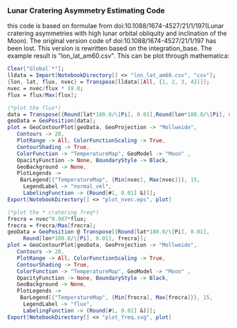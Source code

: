 ### Lunar Cratering Asymmetry Estimating Code

this code is based on formulae from doi:10.1088/1674-4527/21/1/197(Lunar cratering asymmetries with high lunar orbital obliquity and inclination of the Moon).
The original version code of doi:10.1088/1674-4527/21/1/197 has been lost. This version is rewritten based on the integration_base. The example result is "lon_lat_am60.csv".
This can be plot through mathematica:

```Mathematica
Clear["Global`*"];
lldata = Import[NotebookDirectory[] <> "lon_lat_am60.csv", "csv"];
{lon, lat, flux, nvec} = Transpose[lldata[[All, {1, 2, 3, 4}]]];
nvec = nvec/flux * 19.0;
flux = flux/Max[flux];

(*plot the flux*)
data = Transpose[{Round[lat*180.0/\[Pi], 0.01],Round[lon*180.0/\[Pi], 0.01], nvec}];
geoData = GeoPosition[data];
plot = GeoContourPlot[geoData, GeoProjection -> "Mollweide", 
   Contours -> 20,
   PlotRange -> All, ColorFunctionScaling -> True, 
   ContourShading -> True,
   ColorFunction -> "TemperatureMap", GeoModel -> "Moon" , 
   OpacityFunction -> None, BoundaryStyle -> Black,
   GeoBackground -> None, 
   PlotLegends -> 
    BarLegend[{"TemperatureMap", {Min[nvec], Max[nvec]}}, 15, 
     LegendLabel -> "normal_vel", 
     LabelingFunction -> (Round[#1, 0.01] &)]];
Export[NotebookDirectory[] <> "plot_nvec.eps", plot]

(*plot the * cratering freq*)
frecra = nvec^0.987*flux;
frecra = frecra/Max[frecra];
geoData = GeoPosition @ Transpose[{Round[lat*180.0/\[Pi], 0.01], 
     Round[lon*180.0/\[Pi], 0.01], frecra}];
plot = GeoContourPlot[geoData, GeoProjection -> "Mollweide", 
   Contours -> 20,
   PlotRange -> All, ColorFunctionScaling -> True, 
   ContourShading -> True,
   ColorFunction -> "TemperatureMap", GeoModel -> "Moon" , 
   OpacityFunction -> None, BoundaryStyle -> Black,
   GeoBackground -> None, 
   PlotLegends -> 
    BarLegend[{"TemperatureMap", {Min[frecra], Max[frecra]}}, 15, 
     LegendLabel -> "flux", 
     LabelingFunction -> (Round[#1, 0.01] &)]];
Export[NotebookDirectory[] <> "plot_freq.svg", plot]
```